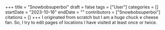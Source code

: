 +++
title = "Snowbobsuperboi"
draft = false
tags = ["User"]
categories = []
startDate = "2023-10-16"
endDate = ""
contributors = ["Snowbobsuperboi"]
citations = []
+++
I originated from scratch but I am a huge chuck e cheese fan. So, I try to edit pages of locations I have visited at least once or twice.

